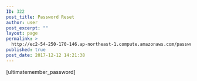 ```yaml
---
ID: 322
post_title: Password Reset
author: user
post_excerpt: ""
layout: page
permalink: >
  http://ec2-54-250-170-146.ap-northeast-1.compute.amazonaws.com/password-reset/
published: true
post_date: 2017-12-12 14:21:38
---
```

[ultimatemember_password]